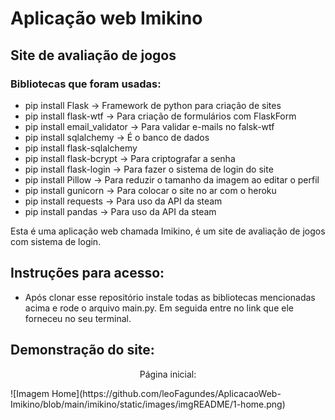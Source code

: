 ﻿# Aplicação web Imikino
## Site de avaliação de jogos

### Bibliotecas que foram usadas:

* pip install Flask -> Framework de python para criação de sites
* pip install flask-wtf -> Para criação de formulários com FlaskForm
* pip install email_validator -> Para validar e-mails no falsk-wtf
* pip install sqlalchemy -> É o banco de dados
* pip install flask-sqlalchemy
* pip install flask-bcrypt -> Para criptografar a senha
* pip install flask-login -> Para fazer o sistema de login do site
* pip install Pillow -> Para reduzir o tamanho da imagem ao editar o perfil
* pip install gunicorn -> Para colocar o site no ar com o heroku
* pip install requests -> Para uso da API da steam
* pip install pandas -> Para uso da API da steam

Esta é uma aplicação web chamada Imikino, é um site de avaliação de jogos com sistema de login.

## Instruções para acesso:
- Após clonar esse repositório instale todas as bibliotecas mencionadas acima e rode o arquivo main.py. Em seguida entre no link que ele forneceu no seu terminal.

## Demonstração do site:

<p align='center'>Página inicial:</p>
![Imagem Home](https://github.com/leoFagundes/AplicacaoWeb-Imikino/blob/main/imikino/static/images/imgREADME/1-home.png)
